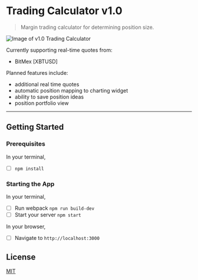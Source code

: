 # Trading Calculator v1.0

> Margin trading calculator for determining position size.

![Image of v1.0 Trading Calculator](tradingappdemo320.gif)

Currently supporting real-time quotes from:

- BitMex [XBTUSD]

Planned features include:
- additional real time quotes
- automatic position mapping to charting widget
- ability to save position ideas
- position portfolio view

---

## Getting Started

### Prerequisites
In your terminal,
- [ ] `npm install`

### Starting the App
In your terminal,
- [ ] Run webpack `npm run build-dev`
- [ ] Start your server `npm start`

In your browser,
- [ ] Navigate to `http://localhost:3000`

## License
[MIT](https://github.com/keenanthomson/Trading-App/blob/master/LICENSE.md)
